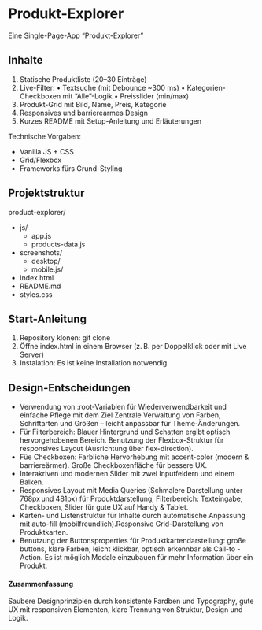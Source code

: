 # Produkt-Explorer
Eine Single-Page-App “Produkt-Explorer”

## Inhalte
  1. Statische Produktliste (20–30 Einträge)
  2. Live-Filter:
    • Textsuche (mit Debounce ~300 ms)
    • Kategorien-Checkboxen mit “Alle”-Logik
    • Preisslider (min/max)
  3. Produkt-Grid mit Bild, Name, Preis, Kategorie
  4. Responsives und barrierearmes Design
  5. Kurzes README mit Setup-Anleitung und Erläuterungen

Technische Vorgaben: 
  - Vanilla JS + CSS
  - Grid/Flexbox  
  - Frameworks fürs Grund-Styling
 

## Projektstruktur

product-explorer/

  - js/
    - app.js
    - products-data.js
  - screenshots/
    - desktop/   
    - mobile.js/
  - index.html
  - README.md
  - styles.css


## Start-Anleitung
1. Repository klonen: git clone 
2. Öffne index.html in einem Browser (z. B. per Doppelklick oder mit Live Server)
3. Instalation: Es ist keine Installation notwendig.

## Design-Entscheidungen

- Verwendung von :root-Variablen für Wiederverwendbarkeit und einfache Pflege mit dem Ziel Zentrale Verwaltung von Farben, Schriftarten und Größen – leicht anpassbar für Theme-Änderungen.
- Für Filterbereich: Blauer Hintergrund und Schatten ergibt optisch hervorgehobenen Bereich. Benutzung der Flexbox-Struktur für responsives Layout (Ausrichtung über flex-direction).
- Füe Checkboxen: Farbliche Hervorhebung mit accent-color (modern & barriereärmer). Große Checkboxenfläche für bessere UX.
- Interakriven und modernen Slider mit zwei Inputfeldern und einem Balken. 
- Responsives Layout mit Media Queries (Schmalere Darstellung unter 768px und 481px) für Produktdarstellung, Filterbereich: Texteingabe, Checkboxen, Slider für gute UX auf Handy & Tablet.
- Karten- und Listenstruktur für Inhalte durch automatische Anpassung mit auto-fill (mobilfreundlich).Responsive Grid-Darstellung von Produktkarten.
- Benutzung der Buttonsproperties für Produktkartendarstellung: große buttons, klare Farben, leicht klickbar, optisch erkennbar als Call-to -Action. Es ist möglich Modale einzubauen für mehr Information über ein Produkt. 

#### Zusammenfassung 
Saubere Designprinzipien durch konsistente Fardben und Typography, gute UX mit responsiven Elementen, klare Trennung von Struktur, Design und Logik. 